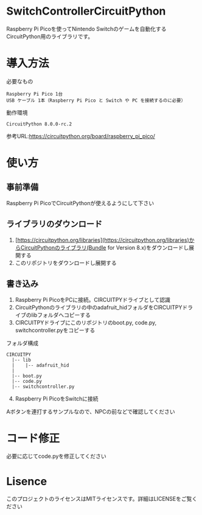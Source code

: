 # SwitchControllerCircuitPython

Raspberry Pi Picoを使ってNintendo Switchのゲームを自動化するCircuitPython用のライブラリです。

# 導入方法

必要なもの

    Raspberry Pi Pico 1台
    USB ケーブル 1本（Raspberry Pi Pico と Switch や PC を接続するのに必要）

動作環境

    CircuitPython 8.0.0-rc.2


参考URL:https://circuitpython.org/board/raspberry_pi_pico/

# 使い方

## 事前準備

Raspberry Pi PicoでCircuitPythonが使えるようにして下さい

## ライブラリのダウンロード

1. [https://circuitpython.org/libraries](https://circuitpython.org/libraries)からCircuitPythonのライブラリ(Bundle for Version 8.x)をダウンロードし展開する
2. このリポジトリをダウンロードし展開する

## 書き込み

1. Raspberry Pi PicoをPCに接続。CIRCUITPYドライブとして認識
2. CircuitPythonのライブラリの中のadafruit_hidフォルダをCIRCUITPYドライブのlibフォルダへコピーする
3. CIRCUITPYドライブにこのリポジトリのboot.py, code.py, switchcontroller.pyをコピーする

フォルダ構成
~~~
CIRCUITPY
  |-- lib
  |    |-- adafruit_hid
  |
  |-- boot.py
  |-- code.py
  |-- switchcontroller.py
~~~

4. Raspberry Pi PicoをSwitchに接続

Aボタンを連打するサンプルなので、NPCの前などで確認してください

# コード修正

必要に応じてcode.pyを修正してください

# Lisence

このプロジェクトのライセンスはMITライセンスです。詳細はLICENSEをご覧ください
